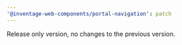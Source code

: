 ```yaml
---
'@inventage-web-components/portal-navigation': patch
---
```


Release only version, no changes to the previous version.
